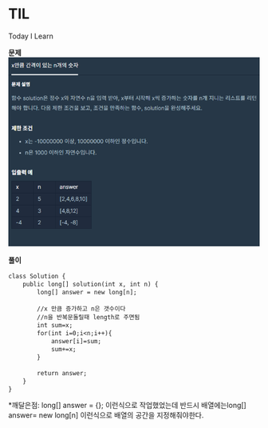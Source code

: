 # TIL

Today I Learn

**문제**
![Visual Studio Code](/img/x%EB%A7%8C%ED%81%BC.png)

**풀이**

```
class Solution {
    public long[] solution(int x, int n) {
        long[] answer = new long[n];

        //x 만큼 증가하고 n은 갯수이다
        //n을 반복문돌릴때 length로 주면됨
        int sum=x;
        for(int i=0;i<n;i++){
            answer[i]=sum;
            sum+=x;
        }

        return answer;
    }
}
```

\*깨달은점:
long[] answer = {};
이런식으로 작업했었는데 반드시 배열에는long[] answer= new long[n] 이런식으로 배열의 공간을 지정해줘야한다.
